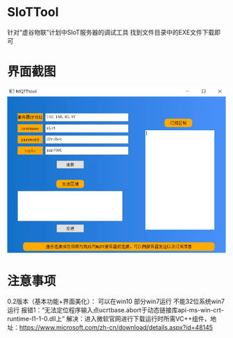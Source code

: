 ﻿# SIoTTool
针对“虚谷物联”计划中SIoT服务器的调试工具
找到文件目录中的EXE文件下载即可


# 界面截图

![软件运行截图](https://github.com/linmiaoyan/SIoTTool/blob/master/screenshot.png)

# 注意事项
0.2版本（基本功能+界面美化）：
可以在win10 部分win7运行
不能32位系统win7运行
报错1：“无法定位程序输入点ucrtbase.abort于动态链接库api-ms-win-crt-runtime-l1-1-0.dll上”
解决：进入微软官网进行下载运行时所需VC++组件，地址：https://www.microsoft.com/zh-cn/download/details.aspx?id=48145
